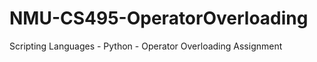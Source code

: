 NMU-CS495-OperatorOverloading
=============================

Scripting Languages - Python - Operator Overloading Assignment
